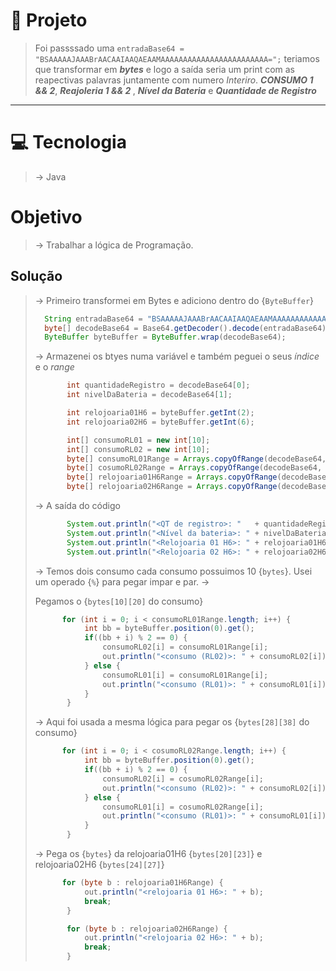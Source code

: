 # 📍 Projeto
> Foi passssado uma ```entradaBase64 = "BSAAAAAJAAABrAACAAIAAQAEAAMAAAAAAAAAAAAAAAAAAAAAAAA=";``` teriamos que transformar em <em><strong>bytes</strong></em> e logo a saída seria um print com as reapectivas palavras juntamente com numero <em>Interiro</em>. <em><strong>CONSUMO 1 && 2</strong></em>, <em><strong>Reajoleria 1 && 2 </strong></em>, <em><strong>Nível da Bateria</strong></em> e <em><strong>Quantidade de Registro</strong></em>
---

# 💻 Tecnologia 
> -> Java

# Objetivo 
> -> Trabalhar a lógica de Programação. 

## Solução 
> -> Primeiro transformei em Bytes e adiciono dentro do {`ByteBuffer`}
> ```java
>   String entradaBase64 = "BSAAAAAJAAABrAACAAIAAQAEAAMAAAAAAAAAAAAAAAAAAAAAAAA=";
>   byte[] decodeBase64 = Base64.getDecoder().decode(entradaBase64);
>   ByteBuffer byteBuffer = ByteBuffer.wrap(decodeBase64); 
> ```
> -> Armazenei os btyes numa variável e também peguei o seus <em>índice</em> e o <em>range</em>
> ```java
>        int quantidadeRegistro = decodeBase64[0];
>        int nivelDaBateria = decodeBase64[1];
>
>        int relojoaria01H6 = byteBuffer.getInt(2);
>        int relojoaria02H6 = byteBuffer.getInt(6);
>
>        int[] consumoRL01 = new int[10];
>        int[] consumoRL02 = new int[10];
>        byte[] consumoRL01Range = Arrays.copyOfRange(decodeBase64, 10,20);
>        byte[] cosumoRL02Range = Arrays.copyOfRange(decodeBase64, 28, 38);
>        byte[] relojoaria01H6Range = Arrays.copyOfRange(decodeBase64, 20,23);
>        byte[] relojoaria02H6Range = Arrays.copyOfRange(decodeBase64, 24,27);
> ```
> -> A saída do código
> ```java
>        System.out.println("<QT de registro>: "   + quantidadeRegistro);
>        System.out.println("<Nível da bateria>: " + nivelDaBateria);
>        System.out.println("<Relojoaria 01 H6>: " + relojoaria01H6);
>        System.out.println("<Relojoaria 02 H6>: " + relojoaria02H6);
> ```
> -> Temos dois consumo cada consumo possuimos 10 {`bytes`}. Usei um operado {`%`} para pegar impar e par.
> -> <p>Pegamos o {`bytes[10][20]` do consumo}</p>
> ```java
>       for (int i = 0; i < consumoRL01Range.length; i++) {
>            int bb = byteBuffer.position(0).get();
>            if((bb + i) % 2 == 0) {
>                consumoRL02[i] = consumoRL01Range[i];
>                out.println("<consumo (RL02)>: " + consumoRL02[i]);
>            } else {
>                consumoRL01[i] = consumoRL01Range[i];
>                out.println("<consumo (RL01)>: " + consumoRL01[i]);
>            }
>        }
> ```
> -> Aqui foi usada a mesma lógica para pegar os {`bytes[28][38]` do consumo}
> ```java
>       for (int i = 0; i < cosumoRL02Range.length; i++) {
>            int bb = byteBuffer.position(0).get();
>            if((bb + i) % 2 == 0) {
>                consumoRL02[i] = cosumoRL02Range[i];
>                out.println("<consumo (RL02)>: " + consumoRL02[i]);
>            } else {
>                consumoRL01[i] = cosumoRL02Range[i];
>                out.println("<consumo (RL01)>: " + consumoRL01[i]);
>            }
>        }
> ```
> -> Pega os {`bytes`} da relojoaria01H6 {`bytes[20][23]`}  e relojoaria02H6 {`bytes[24][27]`}
> ```java
>       for (byte b : relojoaria01H6Range) {
>            out.println("<relojoaria 01 H6>: " + b);
>            break;
>        }
>
>        for (byte b : relojoaria02H6Range) {
>            out.println("<relojoaria 02 H6>: " + b);
>            break;
>        }
> ```
